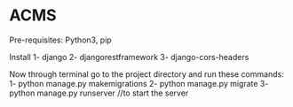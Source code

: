 # ACMS

Pre-requisites:
  Python3, pip
  
  
Install 
  1- django
  2- djangorestframework
  3- django-cors-headers
  
Now through terminal go to the project directory and run these commands:
  1- python manage.py makemigrations
  2- python manage.py migrate 
  3- python manage.py runserver //to start the server
